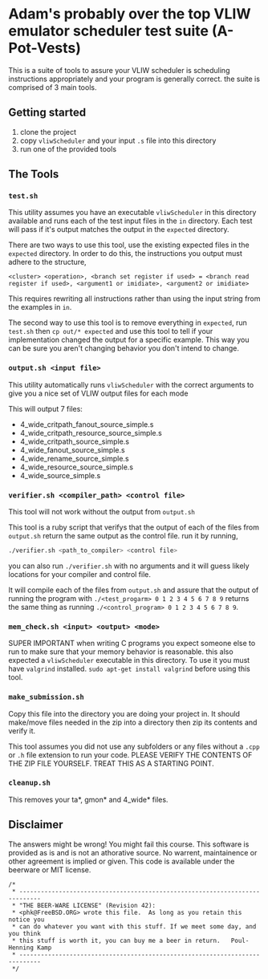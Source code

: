 # Adam's probably over the top VLIW emulator scheduler test suite (A-Pot-Vests)

This is a suite of tools to assure your VLIW scheduler is scheduling instructions appropriately and your program is generally correct. the suite is comprised of 3 main tools.

## Getting started

1. clone the project
2. copy `vliwScheduler` and your input `.s` file into this directory
3. run one of the provided tools

## The Tools

### `test.sh`

This utility assumes you have an executable `vliwScheduler` in this directory available and runs each of the test input files in the `in` directory. Each test will pass if it's output matches the output in the `expected` directory.

There are two ways to use this tool, use the existing expected files in the `expected` directory. In order to do this, the instructions you output must adhere to the structure,

`<cluster> <operation>, <branch set register if used> = <branch read register if used>, <argument1 or imidiate>, <argument2 or imidiate>`

This requires rewriting all instructions rather than using the input string from the examples in `in`.

The second way to use this tool is to remove everything in `expected`, run `test.sh` then `cp out/* expected` and use this tool to tell if your implementation changed the output for a specific example. This way you can be sure you aren't changing behavior you don't intend to change.

### `output.sh <input file>`

This utility automatically runs `vliwScheduler` with the correct arguments to give you a nice set of VLIW output files for each mode

This will output 7 files:

- 4_wide_critpath_fanout_source_simple.s
- 4_wide_critpath_resource_source_simple.s
- 4_wide_critpath_source_simple.s
- 4_wide_fanout_source_simple.s
- 4_wide_rename_source_simple.s
- 4_wide_resource_source_simple.s
- 4_wide_source_simple.s

### `verifier.sh <compiler_path> <control file>`

This tool will not work without the output from `output.sh`

This tool is a ruby script that verifys that the output of each of the files from `output.sh` return the same output as the control file. run it by running,

```bash
./verifier.sh <path_to_compiler> <control file>
```

you can also run `./verifier.sh` with no arguments and it will guess likely locations for your compiler and control file.

It will compile each of the files from `output.sh` and assure that the output of running the program with `./<test_progarm> 0 1 2 3 4 5 6 7 8 9` returns the same thing as running `./<control_program> 0 1 2 3 4 5 6 7 8 9`.

### `mem_check.sh <input> <output> <mode>`

SUPER IMPORTANT when writing C programs you expect someone else to run to make sure that your memory behavior is reasonable. this also expected a `vliwScheduler` executable in this directory. To use it you must have `valgrind` installed. `sudo apt-get install valgrind` before using this tool.

### `make_submission.sh`

Copy this file into the directory you are doing your project in. It should make/move files needed in the zip into a directory then zip its contents and verify it.

This tool assumes you did not use any subfolders or any files without a `.cpp` or `.h` file extension to run your code. PLEASE VERIFY THE CONTENTS OF THE ZIP FILE YOURSELF. TREAT THIS AS A STARTING POINT.

### `cleanup.sh`

This removes your ta*, gmon* and 4_wide* files.

## Disclaimer

The answers might be wrong! You might fail this course. This software is provided as is and is not an athorative source. No warrent, maintainence or other agreement is implied or given. This code is available under the beerware or MIT license.

```
/*
 * ----------------------------------------------------------------------------
 * "THE BEER-WARE LICENSE" (Revision 42):
 * <phk@FreeBSD.ORG> wrote this file.  As long as you retain this notice you
 * can do whatever you want with this stuff. If we meet some day, and you think
 * this stuff is worth it, you can buy me a beer in return.   Poul-Henning Kamp
 * ----------------------------------------------------------------------------
 */
 ```